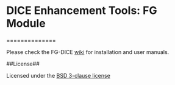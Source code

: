 # DICE Enhancement Tools: FG Module
==============

Please check the FG-DICE [wiki](https://github.com/dice-project/DICE-FG/wiki) for installation and user manuals.

##License##

Licensed under the [BSD 3-clause license][1]

[1]: http://opensource.org/licenses/BSD-3-Clause
